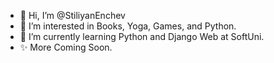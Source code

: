 - 👋 Hi, I’m @StiliyanEnchev
- 👀 I’m interested in Books, Yoga, Games, and Python.
- 🌱 I’m currently learning Python and Django Web at SoftUni.
- ✨ More Coming Soon.
<!---
StiliyanEnchev/StiliyanEnchev is a ✨ special ✨ repository because its `README.md` (this file) appears on your GitHub profile.
You can click the Preview link to take a look at your changes.
--->
